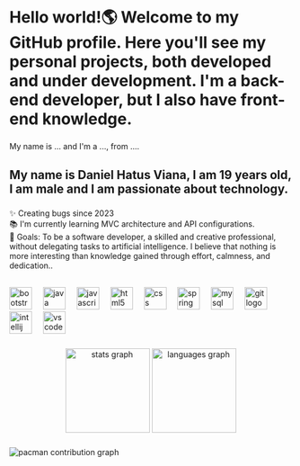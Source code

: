 <h1 align="left">Hello world!🌎 Welcome to my GitHub profile. Here you'll see my personal projects, both developed and under development. I'm a back-end developer, but I also have front-end knowledge.</h1>

###

<p align="left">My name is ... and I'm a ..., from ....</p>

###

<h2 align="left">My name is Daniel Hatus Viana, I am 19 years old, I am male and I am passionate about technology.</h2>

###

<p align="left">✨ Creating bugs since 2023<br>📚 I'm currently learning MVC architecture and API configurations.<br>🎯 Goals: To be a software developer, a skilled and creative professional, without delegating tasks to artificial intelligence. I believe that nothing is more interesting than knowledge gained through effort, calmness, and dedication..</p>

###

<h2 align="left"></h2>

###

<div align="left">
  <img src="https://cdn.jsdelivr.net/gh/devicons/devicon/icons/bootstrap/bootstrap-original.svg" height="40" alt="bootstrap logo"  />
  <img width="12" />
  <img src="https://cdn.jsdelivr.net/gh/devicons/devicon/icons/java/java-original.svg" height="40" alt="java logo"  />
  <img width="12" />
  <img src="https://cdn.jsdelivr.net/gh/devicons/devicon/icons/javascript/javascript-original.svg" height="40" alt="javascript logo"  />
  <img width="12" />
  <img src="https://cdn.jsdelivr.net/gh/devicons/devicon/icons/html5/html5-original.svg" height="40" alt="html5 logo"  />
  <img width="12" />
  <img src="https://cdn.jsdelivr.net/gh/devicons/devicon/icons/css3/css3-original.svg" height="40" alt="css logo"  />
  <img width="12" />
  <img src="https://cdn.jsdelivr.net/gh/devicons/devicon/icons/spring/spring-original.svg" height="40" alt="spring logo"  />
  <img width="12" />
  <img src="https://cdn.jsdelivr.net/gh/devicons/devicon/icons/mysql/mysql-original.svg" height="40" alt="mysql logo"  />
  <img width="12" />
  <img src="https://cdn.jsdelivr.net/gh/devicons/devicon/icons/git/git-original.svg" height="40" alt="git logo"  />
  <img width="12" />
  <img src="https://cdn.jsdelivr.net/gh/devicons/devicon/icons/intellij/intellij-original.svg" height="40" alt="intellij logo"  />
  <img width="12" />
  <img src="https://cdn.jsdelivr.net/gh/devicons/devicon/icons/vscode/vscode-original.svg" height="40" alt="vscode logo"  />
</div>

###

<div align="center">
  <img src="https://github-readme-stats.vercel.app/api?username=DanielHatus&hide_title=false&hide_rank=false&show_icons=true&include_all_commits=true&count_private=true&disable_animations=false&theme=dracula&locale=en&hide_border=false&order=1" height="150" alt="stats graph"  />
  <img src="https://github-readme-stats.vercel.app/api/top-langs?username=DanielHatus&locale=en&hide_title=false&layout=compact&card_width=320&langs_count=5&theme=dracula&hide_border=false&order=2" height="150" alt="languages graph"  />
</div>

###

<picture>
  <source media="(prefers-color-scheme: dark)" srcset="https://raw.githubusercontent.com/DanielHatus/DanielHatus/output/pacman-contribution-graph-dark.svg">
  <source media="(prefers-color-scheme: light)" srcset="https://raw.githubusercontent.com/DanielHatus/DanielHatus/output/pacman-contribution-graph.svg">
  <img alt="pacman contribution graph" src="https://raw.githubusercontent.com/DanielHatus/DanielHatus/output/pacman-contribution-graph.svg">
</picture>

###
